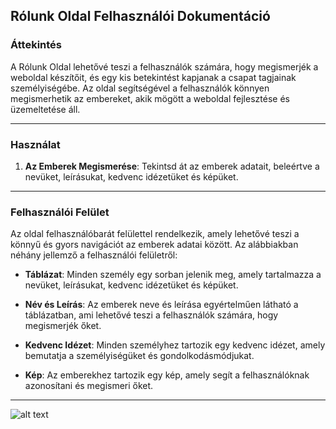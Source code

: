 ## Rólunk Oldal Felhasználói Dokumentáció

### Áttekintés

A Rólunk Oldal lehetővé teszi a felhasználók számára, hogy megismerjék a weboldal készítőit, és egy kis betekintést kapjanak a csapat tagjainak személyiségébe. Az oldal segítségével a felhasználók könnyen megismerhetik az embereket, akik mögött a weboldal fejlesztése és üzemeltetése áll.

---

### Használat

1. **Az Emberek Megismerése**: Tekintsd át az emberek adatait, beleértve a nevüket, leírásukat, kedvenc idézetüket és képüket.

---

### Felhasználói Felület

Az oldal felhasználóbarát felülettel rendelkezik, amely lehetővé teszi a könnyű és gyors navigációt az emberek adatai között. Az alábbiakban néhány jellemző a felhasználói felületről:

- **Táblázat**: Minden személy egy sorban jelenik meg, amely tartalmazza a nevüket, leírásukat, kedvenc idézetüket és képüket.

- **Név és Leírás**: Az emberek neve és leírása egyértelműen látható a táblázatban, ami lehetővé teszi a felhasználók számára, hogy megismerjék őket.

- **Kedvenc Idézet**: Minden személyhez tartozik egy kedvenc idézet, amely bemutatja a személyiségüket és gondolkodásmódjukat.

- **Kép**: Az emberekhez tartozik egy kép, amely segít a felhasználóknak azonosítani és megismeri őket.

---

![alt text](http://url/to/img.png)